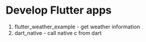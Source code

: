 # Develop Flutter apps

1. flutter_weather_example - get weather information
2. dart_native - call native c from dart